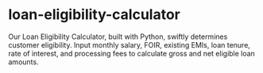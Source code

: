 # loan-eligibility-calculator
 Our Loan Eligibility Calculator, built with Python, swiftly determines customer eligibility. Input monthly salary, FOIR, existing EMIs, loan tenure, rate of interest, and processing fees to calculate gross and net eligible loan amounts.
